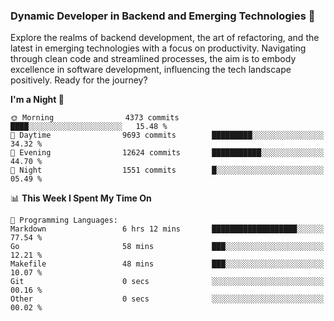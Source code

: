 ### Dynamic Developer in Backend and Emerging Technologies 🚀 

Explore the realms of backend development, the art of refactoring, and the latest in emerging technologies with a focus on productivity. Navigating through clean code and streamlined processes, the aim is to embody excellence in software development, influencing the tech landscape positively. Ready for the journey?

<!--START_SECTION:waka-->
**I'm a Night 🦉** 

```text
🌞 Morning                4373 commits        ████░░░░░░░░░░░░░░░░░░░░░   15.48 % 
🌆 Daytime                9693 commits        █████████░░░░░░░░░░░░░░░░   34.32 % 
🌃 Evening                12624 commits       ███████████░░░░░░░░░░░░░░   44.70 % 
🌙 Night                  1551 commits        █░░░░░░░░░░░░░░░░░░░░░░░░   05.49 % 
```


📊 **This Week I Spent My Time On** 

```text
💬 Programming Languages: 
Markdown                 6 hrs 12 mins       ███████████████████░░░░░░   77.54 % 
Go                       58 mins             ███░░░░░░░░░░░░░░░░░░░░░░   12.21 % 
Makefile                 48 mins             ███░░░░░░░░░░░░░░░░░░░░░░   10.07 % 
Git                      0 secs              ░░░░░░░░░░░░░░░░░░░░░░░░░   00.16 % 
Other                    0 secs              ░░░░░░░░░░░░░░░░░░░░░░░░░   00.02 % 
```


<!--END_SECTION:waka-->
